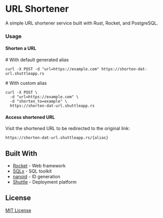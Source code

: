 # URL Shortener

A simple URL shortener service built with Rust, Rocket, and PostgreSQL.

### Usage

#### Shorten a URL

# With default generated alias

```
curl -X POST -d "url=https://example.com" https://shorten-dat-url.shuttleapp.rs
```

# With custom alias

```
curl -X POST \
  -d "url=https://example.com" \
  -d "shorten_to=example" \
  https://shorten-dat-url.shuttleapp.rs
```
#### Access shortened URL

Visit the shortened URL to be redirected to the original link:

```
https://shorten-dat-url.shuttleapp.rs/{alias}
```


## Built With

- [Rocket](https://rocket.rs/) - Web framework
- [SQLx](https://github.com/launchbadge/sqlx) - SQL toolkit
- [nanoid](https://github.com/mrdimidium/nanoid) - ID generation
- [Shuttle](https://www.shuttle.dev/) - Deployment platform

## License

[MIT License](https://spdx.org/licenses/MIT.html)